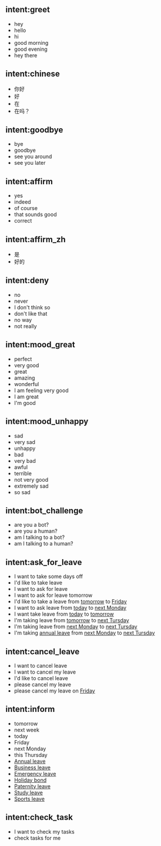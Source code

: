 ## intent:greet
- hey
- hello
- hi
- good morning
- good evening
- hey there

## intent:chinese
- 你好
- 好
- 在
- 在吗？

## intent:goodbye
- bye
- goodbye
- see you around
- see you later

## intent:affirm
- yes
- indeed
- of course
- that sounds good
- correct

## intent:affirm_zh
- 是
- 好的

## intent:deny
- no
- never
- I don't think so
- don't like that
- no way
- not really

## intent:mood_great
- perfect
- very good
- great
- amazing
- wonderful
- I am feeling very good
- I am great
- I'm good

## intent:mood_unhappy
- sad
- very sad
- unhappy
- bad
- very bad
- awful
- terrible
- not very good
- extremely sad
- so sad

## intent:bot_challenge
- are you a bot?
- are you a human?
- am I talking to a bot?
- am I talking to a human?

## intent:ask_for_leave
- I want to take some days off
- I'd like to take leave
- I want to ask for leave
- I want to ask for leave tomorrow
- I'd like to take a leave from [tomorrow](start_time) to [Friday](end_time)
- I want to ask leave from [today](start_time) to [next Monday](end_time)
- I want take leave from [today](start_time) to [tomorrow](end_time)
- I'm taking leave from [tomorrow](start_time) to [next Tursday](end_time)
- I'm taking leave from [next Monday](start_time) to [next Tursday](end_time)
- I'm taking [annual leave](leave_type) from [next Monday](start_time) to [next Tursday](end_time)

## intent:cancel_leave
- I want to cancel leave
- I want to cancel my leave
- I'd like to cancel leave
- please cancel my leave
- please cancel my leave on [Friday](DATE)

## intent:inform
- tomorrow
- next week
- today
- Friday
- next Monday
- this Thursday
- [Annual leave](leave_type)
- [Business leave](leave_type)
- [Emergency leave](leave_type)
- [Holiday bond](leave_type)
- [Paternity leave](leave_type)
- [Study leave](leave_type)
- [Sports leave](leave_type)

## intent:check_task
- I want to check my tasks
- check tasks for me
